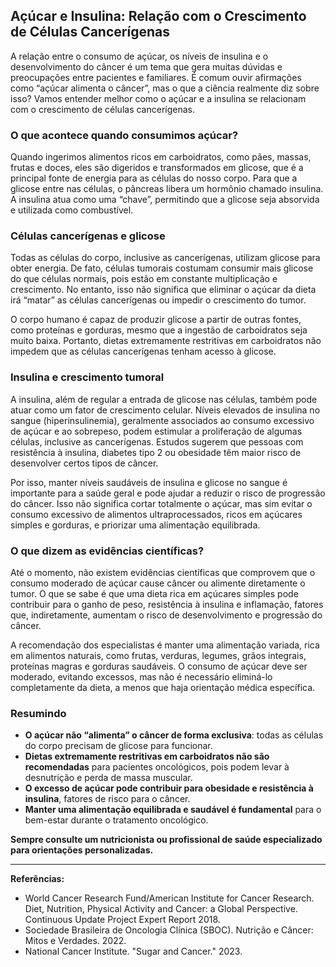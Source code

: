 
## Açúcar e Insulina: Relação com o Crescimento de Células Cancerígenas

A relação entre o consumo de açúcar, os níveis de insulina e o desenvolvimento do câncer é um tema que gera muitas dúvidas e preocupações entre pacientes e familiares. É comum ouvir afirmações como “açúcar alimenta o câncer”, mas o que a ciência realmente diz sobre isso? Vamos entender melhor como o açúcar e a insulina se relacionam com o crescimento de células cancerígenas.

### O que acontece quando consumimos açúcar?

Quando ingerimos alimentos ricos em carboidratos, como pães, massas, frutas e doces, eles são digeridos e transformados em glicose, que é a principal fonte de energia para as células do nosso corpo. Para que a glicose entre nas células, o pâncreas libera um hormônio chamado insulina. A insulina atua como uma “chave”, permitindo que a glicose seja absorvida e utilizada como combustível.

### Células cancerígenas e glicose

Todas as células do corpo, inclusive as cancerígenas, utilizam glicose para obter energia. De fato, células tumorais costumam consumir mais glicose do que células normais, pois estão em constante multiplicação e crescimento. No entanto, isso não significa que eliminar o açúcar da dieta irá “matar” as células cancerígenas ou impedir o crescimento do tumor.

O corpo humano é capaz de produzir glicose a partir de outras fontes, como proteínas e gorduras, mesmo que a ingestão de carboidratos seja muito baixa. Portanto, dietas extremamente restritivas em carboidratos não impedem que as células cancerígenas tenham acesso à glicose.

### Insulina e crescimento tumoral

A insulina, além de regular a entrada de glicose nas células, também pode atuar como um fator de crescimento celular. Níveis elevados de insulina no sangue (hiperinsulinemia), geralmente associados ao consumo excessivo de açúcar e ao sobrepeso, podem estimular a proliferação de algumas células, inclusive as cancerígenas. Estudos sugerem que pessoas com resistência à insulina, diabetes tipo 2 ou obesidade têm maior risco de desenvolver certos tipos de câncer.

Por isso, manter níveis saudáveis de insulina e glicose no sangue é importante para a saúde geral e pode ajudar a reduzir o risco de progressão do câncer. Isso não significa cortar totalmente o açúcar, mas sim evitar o consumo excessivo de alimentos ultraprocessados, ricos em açúcares simples e gorduras, e priorizar uma alimentação equilibrada.

### O que dizem as evidências científicas?

Até o momento, não existem evidências científicas que comprovem que o consumo moderado de açúcar cause câncer ou alimente diretamente o tumor. O que se sabe é que uma dieta rica em açúcares simples pode contribuir para o ganho de peso, resistência à insulina e inflamação, fatores que, indiretamente, aumentam o risco de desenvolvimento e progressão do câncer.

A recomendação dos especialistas é manter uma alimentação variada, rica em alimentos naturais, como frutas, verduras, legumes, grãos integrais, proteínas magras e gorduras saudáveis. O consumo de açúcar deve ser moderado, evitando excessos, mas não é necessário eliminá-lo completamente da dieta, a menos que haja orientação médica específica.

### Resumindo

- **O açúcar não “alimenta” o câncer de forma exclusiva**: todas as células do corpo precisam de glicose para funcionar.
- **Dietas extremamente restritivas em carboidratos não são recomendadas** para pacientes oncológicos, pois podem levar à desnutrição e perda de massa muscular.
- **O excesso de açúcar pode contribuir para obesidade e resistência à insulina**, fatores de risco para o câncer.
- **Manter uma alimentação equilibrada e saudável é fundamental** para o bem-estar durante o tratamento oncológico.

**Sempre consulte um nutricionista ou profissional de saúde especializado para orientações personalizadas.**

---

**Referências:**

- World Cancer Research Fund/American Institute for Cancer Research. Diet, Nutrition, Physical Activity and Cancer: a Global Perspective. Continuous Update Project Expert Report 2018.
- Sociedade Brasileira de Oncologia Clínica (SBOC). Nutrição e Câncer: Mitos e Verdades. 2022.
- National Cancer Institute. "Sugar and Cancer." 2023.
```
